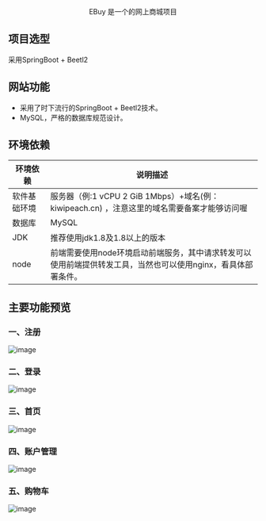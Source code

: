 <p align=center>
   EBuy 是一个的网上商城项目
</p>

## 项目选型

采用SpringBoot + Beetl2


## 网站功能

- 采用了时下流行的SpringBoot + Beetl2技术。
- MySQL，严格的数据库规范设计。

## 环境依赖

| 环境依赖                 | 说明描述                          |
| ------------------------ | ----------------------------- |
| 软件基础环境             | 服务器（例:1 vCPU 2 GiB 1Mbps）+域名(例：kiwipeach.cn) ，注意这里的域名需要备案才能够访问喔|
| 数据库                 | MySQL |
| JDK | 推荐使用jdk1.8及1.8以上的版本 |
| node | 前端需要使用node环境启动前端服务，其中请求转发可以使用前端提供转发工具，当然也可以使用nginx，看具体部署条件。 |

## 主要功能预览
### 一、注册
![image](https://github.com/PhyQxx/ebuy/assets/43107458/8e64b5ef-8ba6-4864-9e51-d40ca8115bd5)

### 二、登录
![image](https://github.com/PhyQxx/ebuy/assets/43107458/75335e29-cfbd-46d1-ad84-fc49f4239f19)

### 三、首页
![image](https://github.com/PhyQxx/ebuy/assets/43107458/ee16a11a-f6bb-4946-ae82-2165c54bad1a)

### 四、账户管理
![image](https://github.com/PhyQxx/ebuy/assets/43107458/870f2e21-a068-4ea0-945b-24421a624ca2)

### 五、购物车
![image](https://github.com/PhyQxx/ebuy/assets/43107458/0f8b7cd7-34b7-498b-8810-31e9a436ee13)

